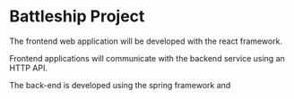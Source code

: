 
# Battleship Project

The frontend web application will be developed with the react framework.

Frontend applications will communicate with the backend service using an HTTP API.

The back-end is developed using the spring framework and